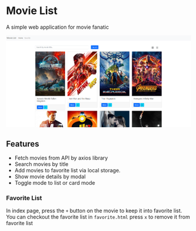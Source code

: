 # Movie List
A simple web application for movie fanatic

![image](https://github.com/jssffl/movie-list/blob/main/movieList-homePage.png)

## Features
- Fetch movies from API by axios library
- Search movies by title
- Add movies to favorite list via local storage. 
- Show movie details by modal
- Toggle mode to list or card mode

### Favorite List
In index page, press the `+` button on the movie to keep it into favorite list.
You can checkout the favorite list in `favorite.html`
press `x` to remove it from favorite list
